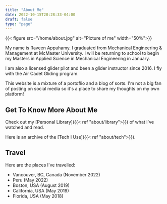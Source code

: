 ```yaml
---
title: "About Me"
date: 2022-10-15T20:28:33-04:00
draft: false
type: "page"
---
```

{{< figure src="/home/about.jpg" alt="Picture of me" width="50%">}}

 My name is Raveen Appuhamy. I graduated from Mechanical Engineering & Management at McMaster University. I will be returning to school to begin my Masters in Applied Science in Mechanical Engineering in January.

I am also a licensed glider pilot and been a glider instructor since 2016. I fly with the Air Cadet Gliding program.

This website is a mixture of a portoflio and a blog of sorts. I'm not a big fan of posting on social media so it's a place to share my thoughts on my own platform! 

## Get To Know More About Me
Check out my [Personal Library]({{< ref "about/library">}}) of what I've watched and read.

Here is an archive of the [Tech I Use]({{< ref "about/tech">}}).

## Travel
Here are the places I've travelled:
- Vancouver, BC, Canada (November 2022)
- Peru (May 2022)
- Boston, USA (August 2019)
- California, USA (May 2019)
- Florida, USA (May 2018)

